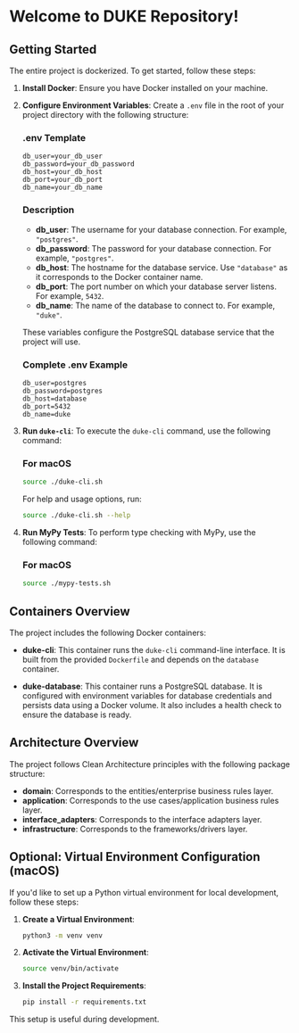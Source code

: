 # Welcome to DUKE Repository!

## Getting Started

The entire project is dockerized. To get started, follow these steps:

1. **Install Docker**: Ensure you have Docker installed on your machine.

2. **Configure Environment Variables**: Create a `.env` file in the root of your project directory with the following
   structure:

   ### .env Template
    ```env
    db_user=your_db_user
    db_password=your_db_password
    db_host=your_db_host
    db_port=your_db_port
    db_name=your_db_name
    ```

   ### Description
    - **db_user**: The username for your database connection. For example, `"postgres"`.
    - **db_password**: The password for your database connection. For example, `"postgres"`.
    - **db_host**: The hostname for the database service. Use `"database"` as it corresponds to the Docker container
      name.
    - **db_port**: The port number on which your database server listens. For example, `5432`.
    - **db_name**: The name of the database to connect to. For example, `"duke"`.

   These variables configure the PostgreSQL database service that the project will use.
   
   ### Complete .env Example
    ```env
    db_user=postgres
    db_password=postgres
    db_host=database
    db_port=5432
    db_name=duke
    ```

3. **Run `duke-cli`**: To execute the `duke-cli` command, use the following command:

   ### For macOS
    ```bash
    source ./duke-cli.sh
    ```

   For help and usage options, run:
    ```bash
    source ./duke-cli.sh --help
    ```

4. **Run MyPy Tests**: To perform type checking with MyPy, use the following command:
    
    ### For macOS
    ```bash
    source ./mypy-tests.sh
    ```

## Containers Overview

The project includes the following Docker containers:

- **duke-cli**: This container runs the `duke-cli` command-line interface. It is built from the provided `Dockerfile`
  and depends on the `database` container. 

- **duke-database**: This container runs a PostgreSQL database. It is configured with environment variables for database
  credentials and persists data using a Docker volume. It also includes a health check to ensure the database is ready.

## Architecture Overview

The project follows Clean Architecture principles with the following package structure:

- **domain**: Corresponds to the entities/enterprise business rules layer.
- **application**: Corresponds to the use cases/application business rules layer.
- **interface_adapters**: Corresponds to the interface adapters layer.
- **infrastructure**: Corresponds to the frameworks/drivers layer.

## Optional: Virtual Environment Configuration (macOS)

If you'd like to set up a Python virtual environment for local development, follow these steps:

1. **Create a Virtual Environment**:
   ```bash
   python3 -m venv venv
   ```

2. **Activate the Virtual Environment**:
   ```bash
   source venv/bin/activate
   ```

3. **Install the Project Requirements**:
   ```bash
   pip install -r requirements.txt
   ```

This setup is useful during development.
